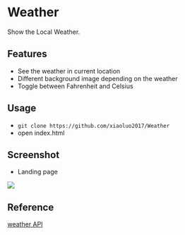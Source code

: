 # Weather
Show the Local Weather.

## Features
* See the weather in current location
* Different background image depending on the weather
* Toggle between Fahrenheit and Celsius

## Usage
* ```git clone https://github.com/xiaoluo2017/Weather```
* open index.html

## Screenshot
* Landing page<br>
<img src="https://github.com/xiaoluo2017/Weather/blob/master/images/landing.PNG"/>

## Reference
[weather API](https://fcc-weather-api.glitch.me)<br>

